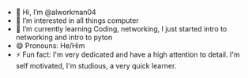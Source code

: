 - 👋 Hi, I’m @alworkman04
- 👀 I’m interested in all things computer
- 🌱 I’m currently learning Coding, networking, I just started intro to networking and intro to pyton
- 😄 Pronouns: He/Him
- ⚡ Fun fact: I'm very dedicated and have a high attention to detail. I'm self motivated, I'm studious, a very quick learner.

<!---
alworkman04/alworkman04 is a ✨ special ✨ repository because its `README.md` (this file) appears on your GitHub profile.
You can click the Preview link to take a look at your changes.
--->
